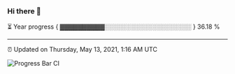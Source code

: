 ### Hi there 👋

⏳ Year progress { ▓▓▓▓▓▓▓▓▓▓░░░░░░░░░░░░░░░░░░░░ } 36.18 %

---

⏰ Updated on Thursday, May 13, 2021, 1:16 AM UTC

![Progress Bar CI](https://github.com/arthurbuhl/arthurbuhl/workflows/Progress%20Bar%20CI/badge.svg)
